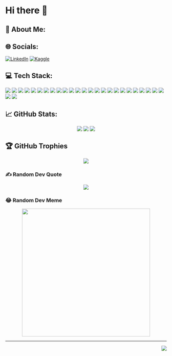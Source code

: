 # Hi there 👋

## 💫 About Me:

## 🌐 Socials:
[![LinkedIn](https://img.shields.io/badge/LinkedIn-%230077B5.svg?logo=linkedin&logoColor=white)](https://www.linkedin.com/in/alejandro-vargas-096410194/)
[![Kaggle](https://img.shields.io/badge/Kaggle-20BEFF?logo=kaggle&logoColor=white)](https://www.kaggle.com/sagravela)

## 💻 Tech Stack:
[![](https://img.shields.io/badge/python-3670A0?style=flat&logo=python&logoColor=ffdd54)](https://github.com/sagravela)
[![](https://img.shields.io/badge/css3-%231572B6.svg?style=flat&logo=css3&logoColor=white)](https://github.com/sagravela)
[![](https://img.shields.io/badge/html5-%23E34F26.svg?style=flat&logo=html5&logoColor=white)](https://github.com/sagravela)
[![](https://img.shields.io/badge/javascript-%23323330.svg?style=flat&logo=javascript&logoColor=%23F7DF1E)](https://github.com/sagravela)
[![](https://img.shields.io/badge/latex-%23008080.svg?style=flat&logo=latex&logoColor=white)](https://github.com/sagravela)
[![](https://img.shields.io/badge/Anaconda-%2344A833.svg?style=flat&logo=anaconda&logoColor=white)](https://github.com/sagravela)
[![](https://img.shields.io/badge/mysql-4479A1.svg?style=flat&logo=mysql&logoColor=white)](https://github.com/sagravela)
[![](https://img.shields.io/badge/MongoDB-%234ea94b.svg?style=flat&logo=mongodb&logoColor=white)](https://github.com/sagravela)
[![](https://img.shields.io/badge/Keras-%23D00000.svg?style=flat&logo=Keras&logoColor=white)](https://github.com/sagravela)
[![](https://img.shields.io/badge/Matplotlib-%23ffffff.svg?style=flat&logo=Matplotlib&logoColor=black)](https://github.com/sagravela)
[![](https://img.shields.io/badge/numpy-%23013243.svg?style=flat&logo=numpy&logoColor=white)](https://github.com/sagravela)
[![](https://img.shields.io/badge/pandas-%23150458.svg?style=flat&logo=pandas&logoColor=white)](https://github.com/sagravela)
[![](https://img.shields.io/badge/Plotly-%233F4F75.svg?style=flat&logo=plotly&logoColor=white)](https://github.com/sagravela)
[![](https://img.shields.io/badge/PyTorch-%23EE4C2C.svg?style=flat&logo=PyTorch&logoColor=white)](https://github.com/sagravela)
[![](https://img.shields.io/badge/scikit--learn-%23F7931E.svg?style=flat&logo=scikit-learn&logoColor=white)](https://github.com/sagravela)
[![](https://img.shields.io/badge/SciPy-%230C55A5.svg?style=flat&logo=scipy&logoColor=%white)](https://github.com/sagravela)
[![](https://img.shields.io/badge/TensorFlow-%23FF6F00.svg?style=flat&logo=TensorFlow&logoColor=white)](https://github.com/sagravela)
[![](https://img.shields.io/badge/github-%23121011.svg?style=flat&logo=github&logoColor=white)](https://github.com/sagravela)
[![](https://img.shields.io/badge/docker-%230db7ed.svg?style=flat&logo=docker&logoColor=white)](https://github.com/sagravela)
[![](https://img.shields.io/badge/R-276DC3?style=flat&logo=r&logoColor=white)](https://github.com/sagravela)
[![](https://img.shields.io/badge/ggplot2-32658E.svg?style=flat&logo=r&logoColor=white)](https://github.com/sagravela)
[![](https://img.shields.io/badge/tidyverse-1174A6.svg?style=flat&logo=tidyverse&logoColor=white)](https://github.com/sagravela)
[![](https://img.shields.io/badge/tibble-005F69.svg?style=flat&logo=r&logoColor=white)](https://github.com/sagravela)
[![](https://img.shields.io/badge/shiny-33A02C.svg?style=flat&logo=r&logoColor=white)](https://github.com/sagravela)
[![](https://img.shields.io/badge/fable-009FDA.svg?style=flat&logo=r&logoColor=white)](https://github.com/sagravela)
[![](https://img.shields.io/badge/tsibble-6DB5D3.svg?style=flat&logo=r&logoColor=white)](https://github.com/sagravela)
[![](https://img.shields.io/badge/purrr-ED3737.svg?style=flat&logo=r&logoColor=white)](https://github.com/sagravela)

## 📈 GitHub Stats:
<div align="center">
  <img src="https://github-readme-stats.vercel.app/api?username=sagravela&theme=github_dark&hide_border=true&include_all_commits=true&count_private=true" />
  <img src="https://github-readme-streak-stats.herokuapp.com/?user=sagravela&theme=github_dark&hide_border=true" />
  <img src="https://github-readme-stats.vercel.app/api/top-langs/?username=sagravela&theme=github_dark&hide_border=true&include_all_commits=true&count_private=true&layout=compact" />
</div>

## 🏆 GitHub Trophies
<div align="center">
  <a href="https://github.com/sagravela">
    <img src="https://github-profile-trophy.vercel.app/?username=Iam-007Swarna&theme=juicyfresh&no-frame=false&no-bg=true&margin-w=4" />
  </a>
</div>

### ✍️ Random Dev Quote
<div align="center">
  <a href="https://github.com/sagravela">
    <img src="https://quotes-github-readme.vercel.app/api?type=horizontal&theme=light" />
  </a>
</div>

### 😂 Random Dev Meme
<div align="center">
  <a href="https://github.com/sagravela">
    <img src='https://memer-new.vercel.app/' style="height: 400px;" />
  </a>
</div>

---
<a href="https://github.com/sagravela">
  <img align="right" src="https://visitcount.itsvg.in/api?id=Iam-007Swarna&icon=0&color=9" />
</a>
